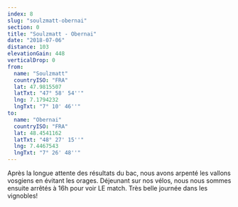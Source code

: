 ```yaml
---
index: 8
slug: "soulzmatt-obernai"
section: 0
title: "Soulzmatt - Obernai"
date: "2018-07-06"
distance: 103
elevationGain: 448
verticalDrop: 0
from:
  name: "Soulzmatt"
  countryISO: "FRA"
  lat: 47.9815507
  latTxt: "47° 58' 54''"
  lng: 7.1794232
  lngTxt: "7° 10' 46''"
to:
  name: "Obernai"
  countryISO: "FRA"
  lat: 48.4541162
  latTxt: "48° 27' 15''"
  lng: 7.4467543
  lngTxt: "7° 26' 48''"
---
```


Après la longue attente des résultats du bac, nous avons arpenté les vallons vosgiens en évitant les orages. Déjeunant sur nos vélos, nous nous sommes ensuite arrêtés à 16h pour voir LE match. Très belle journée dans les vignobles!
